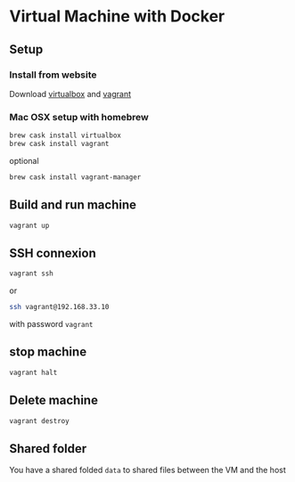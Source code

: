 # Virtual Machine with Docker

## Setup

### Install from website

Download  [virtualbox](https://www.virtualbox.org/wiki/Downloads) and [vagrant](https://www.vagrantup.com/docs/installation)

### Mac OSX setup with homebrew

```bash
brew cask install virtualbox
brew cask install vagrant
```

optional

```bash
brew cask install vagrant-manager
```

## Build and run machine

```bash
vagrant up
```

## SSH connexion

```bash
vagrant ssh
```

 or

```bash
ssh vagrant@192.168.33.10
```

with password `vagrant`

## stop machine

```bash
vagrant halt
```

## Delete machine

```bash
vagrant destroy
```


## Shared folder
You have a shared folded `data` to shared files between the VM and the host